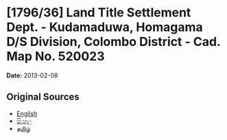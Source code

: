 # [1796/36] Land Title Settlement Dept. - Kudamaduwa, Homagama D/S Division, Colombo District - Cad. Map No. 520023

**Date:** 2013-02-08

## Original Sources

- [English](https://documents.gov.lk/view/extra-gazettes/2013/2/1796-36_E.pdf)
- [සිංහල](https://documents.gov.lk/view/extra-gazettes/2013/2/1796-36_S.pdf)
- [தமிழ்](https://documents.gov.lk/view/extra-gazettes/2013/2/1796-36_T.pdf)
